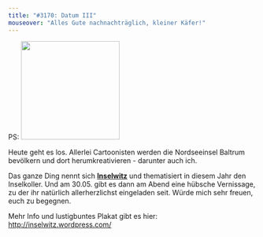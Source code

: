 ```yaml
---
title: "#3170: Datum III"
mouseover: "Alles Gute nachnachträglich, kleiner Käfer!"
---
```


PS:
<a href="http://inselwitz.wordpress.com/"><img src="http://inselwitz.files.wordpress.com/2014/05/inselkoller-plakat-fb.jpg?w=640&h=920" width="200"> </a>

Heute geht es los. Allerlei Cartoonisten werden die Nordseeinsel Baltrum bevölkern und dort herumkreativieren - darunter auch ich. 

Das ganze Ding nennt sich <a href="http://inselwitz.wordpress.com/"><strong>Inselwitz</strong></a> und thematisiert in diesem Jahr den Inselkoller.
Und am 30.05. gibt es dann am Abend eine hübsche Vernissage, zu der ihr natürlich allerherzlichst eingeladen seit. Würde mich sehr freuen, euch zu begegnen.

Mehr Info und lustigbuntes Plakat gibt es hier: 
<a href="http://inselwitz.wordpress.com/">http://inselwitz.wordpress.com/</a>
